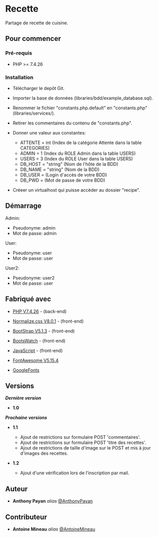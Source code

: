 # Recette

Partage de recette de cuisine.

## Pour commencer

### Pré-requis

- PHP >= 7.4.26

### Installation

- Télécharger le depôt Git. 

- Importer la base de données (libraries/bdd/example_database.sql).

- Renommer le fichier "constants.php.default" en "constants.php" (libraries/services/).

- Retirer les commentaires du contenu de "constants.php".

- Donner une valeur aux constantes: 

  - ATTENTE = int (Index de la catégorie Attente dans la table CATEGORIES)
  - ADMIN = 1 (Index du ROLE Admin dans la table USERS)
  - USERS = 3 (Index du ROLE User dans la table USERS)
  - DB_HOST = "string" (Nom de l'hôte de la BDD)
  - DB_NAME = "string" (Nom de la BDD)
  - DB_USER = (Login d'accès de votre BDD)
  - DB_PWD  = (Mot de passe de votre BDD)
  
- Créeer un virtualhost qui puisse accèder au dossier "recipe".

## Démarrage

Admin:
- Pseudonyme: admin
- Mot de passe: admin

User:
- Pseudonyme: user
- Mot de passe: user

User2:
- Pseudonyme: user2
- Mot de passe: user


## Fabriqué avec

* [PHP V7.4.26](https://www.php.net/) - (back-end)

* [Normalize.css V8.0.1](https://necolas.github.io/normalize.css/) - (front-end)
* [BootStrap V5.1.3](https://getbootstrap.com/) - (front-end)
* [BootsWatch](https://bootswatch.com/) - (front-end)
* [JavaScript](https://bootswatch.com/) - (front-end)

* [FontAwesome V5.15.4](https://fontawesome.com/)
* [GoogleFonts](https://fonts.google.com/)


## Versions

**_Dernière version_**
- **1.0**

**_Prochaine versions_**
- **1.1** 
  - Ajout de restrictions sur formulaire POST 'commentaires'.
  - Ajout de restrictions sur formulaire POST 'titre des recettes'.
  - Ajout de restrictions de taille d'image sur le POST et mis à jour d'images des recettes. 
  
- **1.2**
  - Ajout d'une vérification lors de l'inscription par mail.
  
## Auteur

* **Anthony Payan** _alias_ [@AnthonyPayan](https://github.com/AnthonyPayan)

## Contributeur

* **Antoine Mineau** _alias_ [@AntoineMineau](https://github.com/AntoineMineau)
